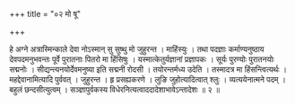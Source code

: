 +++
title = "०२ मो षू"

+++

हे अग्ने अत्रास्मिन्काले देवा नोऽस्मान् सु सुष्थु मो जुहुरन्त । माहिंस्युः । तथा पदज्ञाः कर्माण्यनुष्ठाय देवपदमनुभवन्तः पूर्वे पुरातनाः पितरो मा हिंसिषुः । यस्मात्केतुर्यज्ञानां प्रज्ञापकः । सूर्यः पुरण्योः पुरातनयोः सद्मनोः । सीद्यन्त्यनयोर्देवमनुष्या इति सद्मनी रोदसी । तयोरन्तर्मध्य उदेति । तस्मादत्र मा हिंसन्त्वित्यर्थः । महद्देवानामित्यादि पुर्ववत् । जुहुरन्त । हृ प्रसह्यकरणे । लुङि जुहोत्यादित्वात् श्लुः । व्यत्ययेनात्मने पदम् । बहुलं छन्दसीत्युत्वम् । सञ्ज्ञापुर्वकस्य विधेरनित्यत्वाददादेशाभावेऽन्तादेशः ॥ २ ॥